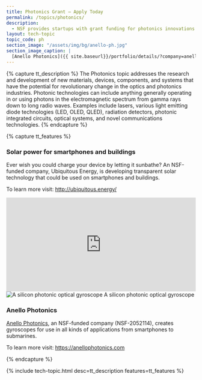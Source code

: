 ```yaml
---
title: Photonics Grant – Apply Today
permalink: /topics/photonics/
description: 
  - NSF provides startups with grant funding for photonics innovations. 
layout: tech-topic
topic_code: ph
section_image: "/assets/img/bg/anello-ph.jpg"
section_image_caption: |
  [Anello Photonics]({{ site.baseurl}}/portfolio/details/?company=anello-photonics-inc)'s silicon photonic optical gyroscope.
---
```

{% capture tt_description %}
The Photonics topic addresses the research and development of new materials, devices, components, and systems that have the potential for revolutionary change in the optics and photonics industries. Photonic technologies can include anything generally operating in or using photons in the electromagnetic spectrum from gamma rays down to long radio waves. Examples include lasers, various light emitting diode technologies (LED, OLED, QLED), radiation detectors, photonic integrated circuits, optical systems, and novel communications technologies.
{% endcapture %}


{% capture tt_features %}
<div class="usa-section usa-content usa-grid">
  <div class="image-video">
    <div class="usa-width-one-half">
      <h3>Solar power for smartphones and buildings</h3>
      <p>Ever wish you could charge your device by letting it sunbathe? An NSF-funded company, Ubiquitous Energy, is developing transparent solar technology that could be used on smartphones and buildings.</p>
      <p>To learn more visit: <a href="http://ubiquitous.energy/">http://ubiquitous.energy/</a></p>
    </div>
    <div class="usa-width-one-half">
      <iframe sandbox="allow-same-origin allow-scripts" title="Ubiquitous Energy" width="100%" height="250" src="https://www.youtube.com/embed/5AXu-kGjwHE" frameborder="0" allowfullscreen=""></iframe>
    </div>
  </div>
</div>

<div class="usa-section usa-content usa-grid">    
    <div class="usa-width-one-half">
      <img src="{{ site.baseurl }}/assets/img/topics/photonics-sm.jpg" alt="A silicon photonic optical gyroscope" />
      <caption>A silicon photonic optical gyroscope</caption>
    </div>
    <div class="usa-width-one-half">
      <h3>Anello Photonics</h3>
      <p><a href="{{ site.baseurl}}/portfolio/details/?company=anello-photonics-inc">Anello Photonics</a>, an NSF-funded company (NSF-2052114), creates gyroscopes for use in all kinds of applications from smartphones to submarines.</p>
      <p>To learn more visit: <a href="https://anellophotonics.com">https://anellophotonics.com</a></p>
    </div>
    </div>
    
{% endcapture %}

{% include tech-topic.html desc=tt_description features=tt_features %}
